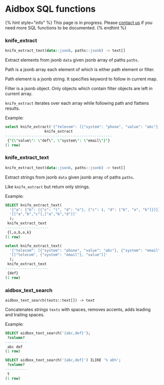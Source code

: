 # Aidbox SQL functions

{% hint style="info" %}
This page is in progress. Please [contact us](broken-reference) if you need more SQL functions to be documented.
{% endhint %}





### knife\_extract

```sql
knife_extract_text(data::jsonb, paths::jsonb) -> text[] 
```

Extract elements from jsonb `data` given jsonb array of paths `paths`.&#x20;

Path is a jsonb array each element of which is either path element or filter.

Path element is a jsonb string. It specifies keyword to follow in current map.

Filter is a jsonb object. Only objects which contain filter objects are left in current array. &#x20;

`knife_extract` iterates over each array while following path and flattens results.

Example:

```sql
select knife_extract('{"telecom": [{"system": "phone", "value": "abc"}, {"system": "email", "value": "def"}]}', '[["telecom", {"system": "email"}]]');
                  knife_extract                  
-------------------------------------------------
 {"{\"value\": \"def\", \"system\": \"email\"}"}
(1 row)
```

### knife\_extract\_text

```sql
knife_extract_text(data::jsonb, paths::jsonb) -> text[] 
```

Extract strings from jsonb `data` given jsonb array of paths `paths`.&#x20;

Like `knife_extract` but return only strings.

Example:

```sql
SELECT knife_extract_text(
  '{"a": {"b": [{"c": "l", "d": "o"}, {"c": 1, "d": ["b", "o", "k"]}]}}',
  '[["a","b","c"],["a","b","d"]]'
  );
 knife_extract_text 
--------------------
 {l,o,b,o,k}
(1 row)
```

```sql
select knife_extract_text(
  '{"telecom": [{"system": "phone", "value": "abc"}, {"system": "email", "value": "def"}]}',
  '[["telecom", {"system": "email"}, "value"]]'
  );
 knife_extract_text 
--------------------
 {def}
(1 row)
```



### aidbox\_text\_search

```
aidbox_text_search(texts::text[]) -> text 
```

Concatenates strings `texts` with spaces, removes accents, adds leading and trailing spaces. &#x20;

Example:

```sql
SELECT aidbox_text_search('{abc,def}');
 ?column? 
----------
 abc def
(1 row)
```

```sql
SELECT aidbox_text_search('{abc,def}') ILIKE '% ab%';
 ?column? 
----------
 t
(1 row)
```

